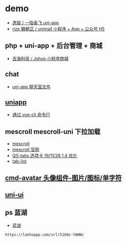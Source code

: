 # demo

-   [逸宸 / 一指香飞 uni-app](https://gitee.com/wokaixin/a_fragrant_fly)
-   [rize 魏朝正 / unimall 小程序 + App + 公众号 H5](https://gitee.com/iotechn/unimall)

## php + uni-app + 后台管理 + 商城

-   [ 吉海科技 / Jshop 小程序商城](https://gitee.com/hnjihai/jshop_mall)

## chat

-   [uni-app 聊天室文件](https://gitee.com/wuxq1985/uniapp_chat_room_files)

## [uniapp](https://uniapp.dcloud.io/)

-   [通过 vue-cli 命令行](https://uniapp.dcloud.io/quickstart?id=_2-%e9%80%9a%e8%bf%87vue-cli%e5%91%bd%e4%bb%a4%e8%a1%8c)

## mescroll mescroll-uni 下拉加载

-   [mescroll](https://github.com/mescroll/mescroll)
-   [mescroll 官网](http://www.mescroll.com/load.html)
-   [QS-tabs 选项卡 19/11/28 1.4 优化](https://ext.dcloud.net.cn/plugin?id=795)
-   [tab-list ](https://ext.dcloud.net.cn/plugin?id=1110)

## [cmd-avatar 头像组件-图片/图标/单字符](https://ext.dcloud.net.cn/plugin?id=176)

## [uni-ui](https://ext.dcloud.net.cn/plugin?id=55)

## ps 蓝湖

-   [蓝湖](https://lanhuapp.com)

```
https://lanhuapp.com/url/51G0x-YAWNc
```
